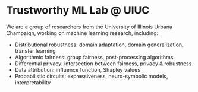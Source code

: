 # Trustworthy ML Lab @ UIUC

We are a group of researchers from the University of Illinois Urbana Champaign, working on machine learning research, including:

- Distributional robustness: domain adaptation, domain generalization, transfer learning
- Algorithmic fairness: group fairness, post-processing algorithms
- Differential privacy: intersection between fairness, privacy & robustness
- Data attribution: influence function, Shapley values
- Probabilistic circuits: expressiveness, neuro-symbolic models, interpretability


